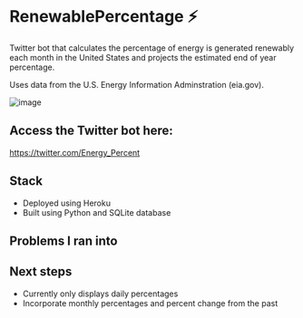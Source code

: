 # RenewablePercentage ⚡

Twitter bot that calculates the percentage of energy is generated renewably each month in the United States and projects the estimated end of year percentage. 

Uses data from the U.S. Energy Information Adminstration (eia.gov).

![image](https://user-images.githubusercontent.com/74084786/202366402-7ddf3874-a6af-42f6-985f-2454b806e7b9.png)

## Access the Twitter bot here:
https://twitter.com/Energy_Percent

## Stack
- Deployed using Heroku
- Built using Python and SQLite database

## Problems I ran into

## Next steps
- Currently only displays daily percentages
- Incorporate monthly percentages and percent change from the past


